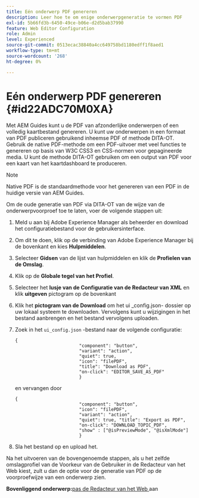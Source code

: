 ```yaml
---
title: Eén onderwerp PDF genereren
description: Leer hoe te om enige onderwerpgeneratie te vormen PDF
exl-id: 5b66fd3b-6450-49ce-b06e-d2d5bab37990
feature: Web Editor Configuration
role: Admin
level: Experienced
source-git-commit: 0513ecac38840a4cc649758bd1180edff1f8aed1
workflow-type: tm+mt
source-wordcount: '268'
ht-degree: 0%

---
```


# Eén onderwerp PDF genereren {#id22ADC70M0XA}

Met AEM Guides kunt u de PDF van afzonderlijke onderwerpen of een volledig kaartbestand genereren. U kunt uw onderwerpen in een formaat van PDF publiceren gebruikend inheemse PDF of methode DITA-OT. Gebruik de native PDF-methode om een PDF-uitvoer met veel functies te genereren op basis van W3C CSS3 en CSS-normen voor gepagineerde media. U kunt de methode DITA-OT gebruiken om een output van PDF voor een kaart van het kaartdashboard te produceren.

>[!NOTE]
>
> Native PDF is de standaardmethode voor het genereren van een PDF in de huidige versie van AEM Guides.

Om de oude generatie van PDF via DITA-OT van de wijze van de onderwerpvoorproef toe te laten, voer de volgende stappen uit:

1. Meld u aan bij Adobe Experience Manager als beheerder en download het configuratiebestand voor de gebruikersinterface.

1. Om dit te doen, klik op de verbinding van Adobe Experience Manager bij de bovenkant en kies **Hulpmiddelen**.
1. Selecteer **Gidsen** van de lijst van hulpmiddelen en klik de **Profielen van de Omslag**.
1. Klik op de **Globale tegel van het Profiel**.
1. Selecteer het **lusje van de Configuratie van de Redacteur van XML** en klik **uitgeven** pictogram op de bovenkant
1. Klik het **pictogram van de Download** om het ui \_config.json- dossier op uw lokaal systeem te downloaden. Vervolgens kunt u wijzigingen in het bestand aanbrengen en het bestand vervolgens uploaden.
1. Zoek in het `ui_config.json` -bestand naar de volgende configuratie:

   ```
   {
                           "component": "button",
                           "variant": "action",
                           "quiet": true,
                           "icon": "filePDF",
                           "title": "Download as PDF",
                           "on-click": "EDITOR_SAVE_AS_PDF"
                           }
   ```

   en vervangen door

   ```
   {
                           "component": "button",
                           "icon": "filePDF",
                           "variant": "action",
                           "quiet": true, "title": "Export as PDF",
                           "on-click": "DOWNLOAD_TOPIC_PDF",
                           "show" : ["@isPreviewMode", "@isXmlMode"]
                           }
   ```

1. Sla het bestand op en upload het.

Na het uitvoeren van de bovengenoemde stappen, als u het zelfde omslagprofiel van de Voorkeur van de Gebruiker in de Redacteur van het Web kiest, zult u dan de optie voor de generatie van PDF op de voorproefwijze van een onderwerp zien.

**Bovenliggend onderwerp:**&#x200B;[ pas de Redacteur van het Web ](conf-web-editor.md) aan
